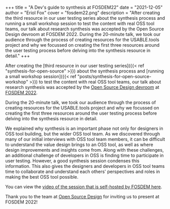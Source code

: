 +++
title = "A Dev's guide to synthesis at FOSDEM22"
date = "2021-12-05"
author = "Eriol Fox"
cover = "fosdem22.png"
description = "After creating the third resource in our user testing series about the synthesis process and running a small workshop session to test the content with real OSS tool teams, our talk about research synthesis was accepted by the Open Source Design devroom at FOSDEM 2022. During the 20-minute talk, we took our audience through the process of creating resources for the USABLE.tools project and why we focussed on creating the first three resources around the user testing process before delving into the synthesis resource in detail."
+++

After creating the [third resource in our user testing series]({{< ref "synthesis-for-open-source" >}}) about the synthesis process and [running a small workshop session]({{< ref "posts/synthesis-for-open-source-workshop" >}}) to test the content with real OSS tool teams, our talk about research synthesis was accepted by the [Open Source Design devroom](https://fosdem.org/2022/schedule/track/open_source_design/) at [FOSDEM 2022](https://fosdem.org/2022/). 

During the 20-minute talk, we took our audience through the process of creating resources for the USABLE.tools project and why we focussed on creating the first three resources around the user testing process before delving into the synthesis resource in detail. 

We explained why synthesis is an important phase not only for designers in OSS tool building, but the wider OSS tool team. As we discovered through many of our initial interviews with OSS tool team members, it can be difficult to understand the value design brings to an OSS tool, as well as where design improvements and insights come from. Along with these challenges, an additional challenge of developers in OSS is finding time to participate in user testing. However, a good synthesis session condenses this information. This also gives the designers and developers in OSS tool teams time to collaborate and understand each others' perspectives and roles in making the best OSS tool possible.

You can view the [video of the session that is self-hosted by FOSDEM here](https://fosdem.org/2022/schedule/event/osd_synthesising_user_testing_insights_with_oss_tool_teams/).

Thank you to the team at [Open Source Design](https://opensourcedesign.net/) for inviting us to present at FOSDEM 2022! 

